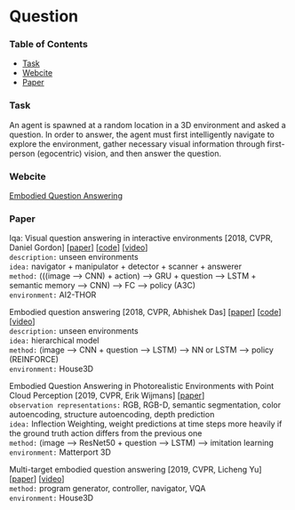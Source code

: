 # Question

### Table of Contents
- <a href="#task">Task</a>
- <a href="#webcite">Webcite</a>
- <a href="#paper">Paper</a>

### <a name="task">Task</a>
An agent is spawned at a random location in a 3D environment and asked a question. In order to answer, the agent must first intelligently navigate to explore the environment, gather necessary visual information through first-person (egocentric) vision, and then answer the question.

### <a name="webcite">Webcite</a>

[Embodied Question Answering](https://embodiedqa.org/)

### <a name="paper">Paper</a>

Iqa: Visual question answering in interactive environments \[2018, CVPR, Daniel Gordon\] \[[paper](http://openaccess.thecvf.com/content_cvpr_2018/papers/Gordon_IQA_Visual_Question_CVPR_2018_paper.pdf)\] \[[code](https://github.com/danielgordon10/thor-iqa-cvpr-2018)\] \[[video](https://www.youtube.com/watch?v=pXd3C-1jr98&feature=youtu.be)\]<br/>
`description:` unseen environments<br/>
`idea:` navigator + manipulator + detector + scanner + answerer<br/>
`method:` (((image --> CNN) + action) --> GRU + question --> LSTM + semantic memory --> CNN) --> FC --> policy (A3C)<br/>
`environment:` AI2-THOR

Embodied question answering \[2018, CVPR, Abhishek Das\] \[[paper](http://openaccess.thecvf.com/content_cvpr_2018_workshops/papers/w40/Das_Embodied_Question_Answering_CVPR_2018_paper.pdf)\] \[[code](https://github.com/facebookresearch/EmbodiedQA)\] \[[video](https://www.youtube.com/watch?v=gVj-TeIJfrk)\]<br/>
`description:` unseen environments<br/>
`idea:` hierarchical model<br/>
`method:` (image --> CNN + question --> LSTM) --> NN or LSTM --> policy (REINFORCE)<br/>
`environment:` House3D

Embodied Question Answering in Photorealistic Environments with Point Cloud Perception \[2019, CVPR, Erik Wijmans\] \[[paper](http://openaccess.thecvf.com/content_CVPR_2019/papers/Wijmans_Embodied_Question_Answering_in_Photorealistic_Environments_With_Point_Cloud_Perception_CVPR_2019_paper.pdf)\]<br/>
`observation representations:` RGB, RGB-D, semantic segmentation, color autoencoding, structure autoencoding, depth prediction<br/>
`idea:` Inflection Weighting, weight predictions at time steps more heavily if the ground truth action differs from the previous one<br/>
`method:` (image --> ResNet50 + question --> LSTM) --> imitation learning<br/>
`environment:` Matterport 3D

Multi-target embodied question answering \[2019, CVPR, Licheng Yu\] \[[paper](http://openaccess.thecvf.com/content_CVPR_2019/papers/Yu_Multi-Target_Embodied_Question_Answering_CVPR_2019_paper.pdf)\] \[[video](https://www.youtube.com/watch?v=pK5gYk9OgjE)\]<br/>
`method:` program generator, controller, navigator, VQA<br/>
`environment:` House3D







